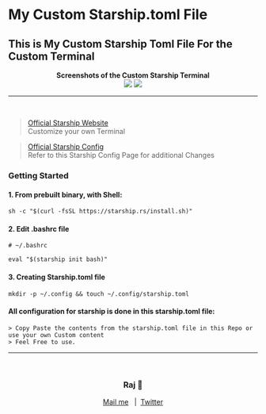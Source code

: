# My Custom Starship.toml File 
## This is My Custom Starship Toml File For the Custom Terminal


<p align="center">
 <b>Screenshots of the Custom Starship Terminal</b><br>

  <img src="https://user-images.githubusercontent.com/66456103/123532891-d95ab500-d72e-11eb-968f-35b622a1e856.png">
  <img src="https://user-images.githubusercontent.com/66456103/123533673-d498ff80-d734-11eb-9261-bcd8c27bf56e.png">

</p>

------
<br>

> [Official Starship Website ](https://starship.rs/)    
> Customize your own Terminal

> [Official Starship Config ](https://starship.rs/config/)   
> Refer to this Starship Config Page for additional Changes

### Getting Started
 #### 1. From prebuilt binary, with Shell:

```
sh -c "$(curl -fsSL https://starship.rs/install.sh)"
```
#### 2. Edit .bashrc file
```
# ~/.bashrc

eval "$(starship init bash)"
```
#### 3. Creating Starship.toml file
```
mkdir -p ~/.config && touch ~/.config/starship.toml
```

#### All configuration for starship is done in this starship.toml file:
```
> Copy Paste the contents from the starship.toml file in this Repo or use your own Custom content
> Feel Free to use.
```
---
<br>

<h3 style="text-align: center;" markdown="1">Raj 🙂</h3>

<p style="text-align: center;" markdown="1">
<a href="mailto:rajsureshgeo@protonmail.com">Mail me</a> &nbsp;
|
&nbsp;<a href="https://twitter.com/rajsureshgeorge">Twitter</a>
</p>